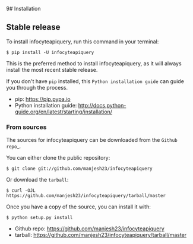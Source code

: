 9# Installation


## Stable release

To install infocyteapiquery, run this command in your terminal:

    $ pip install -U infocyteapiquery

This is the preferred method to install infocyteapiquery, as it will always install the most recent stable release.

If you don't have `pip` installed, this `Python installation guide` can guide
you through the process.

* pip: https://pip.pypa.io
* Python installation guide: http://docs.python-guide.org/en/latest/starting/installation/


### From sources

The sources for infocyteapiquery can be downloaded from the `Github repo`_.

You can either clone the public repository:

    $ git clone git://github.com/manjesh23/infocyteapiquery

Or download the `tarball`:

    $ curl -OJL https://github.com/manjesh23/infocyteapiquery/tarball/master

Once you have a copy of the source, you can install it with:

    $ python setup.py install


* Github repo: https://github.com/manjesh23/infocyteapiquery
* tarball: https://github.com/manjesh23/infocyteapiquery/tarball/master

